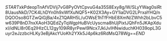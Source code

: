 $START$xkPdeopTnAfVDVij7vG8PyOVtCpvuG4a35S8Exy8g/W/SLyYWag0siRt8UausNkD/7CK4LhDYn0h9xWfXuNQF5+K02X3Ay+GY1iaDVG2LPrxaYHQ/nDQOOso8GTZwQiGjBa/4xZ1QARH5L/uOWsE1hTfFHbE8XmN/ZWhh2bLbvC5w639P8nD7nxXAoH3QEdZyTqWgpHuBVcUyscma8hUjPixtJQhFn5JKApXduxI/idNLl8r0Eq2lHlzCL12gy109iR8yrPewI9Ncx7JklJvIHNwiduchKH039opL3Guyr2eJzzbcHLKy3eBjAkcYUoKh2YXk5J4p6kz6RdMsQ78Wg==$END$